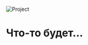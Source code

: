 ![Project](https://github.com/Alexandr-Kokorin/CaseLabProject/actions/workflows/project.yml/badge.svg)

# Что-то будет...
